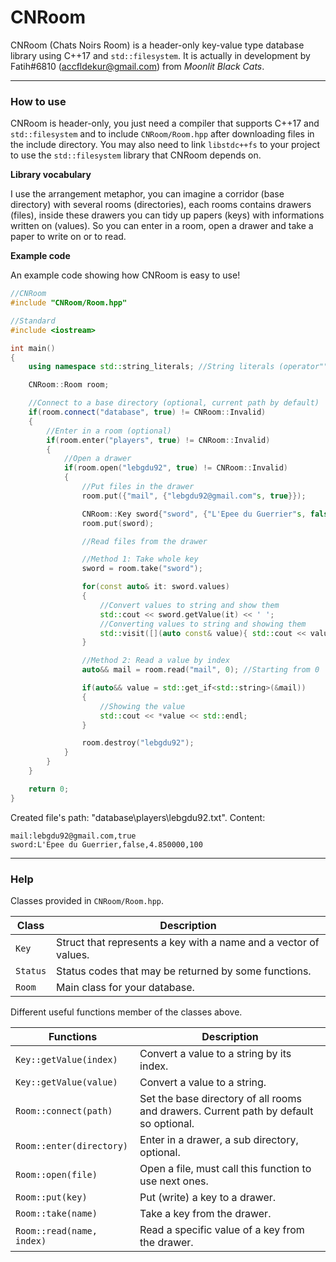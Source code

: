 # CNRoom
CNRoom (Chats Noirs Room) is a header-only key-value type database library using C++17 and `std::filesystem`. It is actually in development by Fatih#6810 (accfldekur@gmail.com) from *Moonlit Black Cats*.
***

### How to use

CNRoom is header-only, you just need a compiler that supports C++17 and `std::filesystem` and to include `CNRoom/Room.hpp` after downloading files in the include directory. You may also need to link `libstdc++fs` to your project to use the `std::filesystem` library that CNRoom depends on.

**Library vocabulary**

I use the arrangement metaphor, you can imagine a corridor (base directory) with several rooms (directories), each rooms contains drawers (files), inside these drawers you can tidy up papers (keys) with informations written on (values). So you can enter in a room, open a drawer and take a paper to write on or to read.

**Example code**

An example code showing how CNRoom is easy to use!
```cpp
//CNRoom
#include "CNRoom/Room.hpp"

//Standard
#include <iostream>

int main()
{
    using namespace std::string_literals; //String literals (operator""s)

    CNRoom::Room room;

    //Connect to a base directory (optional, current path by default)
    if(room.connect("database", true) != CNRoom::Invalid)
    {
        //Enter in a room (optional)
        if(room.enter("players", true) != CNRoom::Invalid)
        {
            //Open a drawer
            if(room.open("lebgdu92", true) != CNRoom::Invalid)
            {
                //Put files in the drawer
                room.put({"mail", {"lebgdu92@gmail.com"s, true}});

                CNRoom::Key sword{"sword", {"L'Epee du Guerrier"s, false, 4.85, 100}};
                room.put(sword);

                //Read files from the drawer

                //Method 1: Take whole key
                sword = room.take("sword");

                for(const auto& it: sword.values)
                {
                    //Convert values to string and show them
                    std::cout << sword.getValue(it) << ' ';
                    //Converting values to string and showing them
                    std::visit([](auto const& value){ std::cout << value << ' '; }, it);
                }

                //Method 2: Read a value by index
                auto&& mail = room.read("mail", 0); //Starting from 0

                if(auto&& value = std::get_if<std::string>(&mail))
                {
                    //Showing the value
                    std::cout << *value << std::endl;
                }

                room.destroy("lebgdu92");
            }
        }
    }

    return 0;
}
```

Created file's path: "database\players\lebgdu92.txt". Content:
```
mail:lebgdu92@gmail.com,true
sword:L'Epee du Guerrier,false,4.850000,100
```

***

### Help

Classes provided in `CNRoom/Room.hpp`. 

Class | Description
------- | -----------
`Key` | Struct that represents a key with a name and a vector of values.
`Status` | Status codes that may be returned by some functions.
`Room` | Main class for your database.

Different useful functions member of the classes above.

Functions | Description
------- | -----------
`Key::getValue(index)` | Convert a value to a string by its index.
`Key::getValue(value)` | Convert a value to a string.
`Room::connect(path)` | Set the base directory of all rooms and drawers. Current path by default so optional. 
`Room::enter(directory)` | Enter in a drawer, a sub directory, optional.
`Room::open(file)` | Open a file, must call this function to use next ones.
`Room::put(key)` | Put (write) a key to a drawer.
`Room::take(name)` | Take a key from the drawer.
`Room::read(name, index)` | Read a specific value of a key from the drawer.


